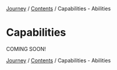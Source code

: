 [Journey](/wiki.md) / [Contents](/wiki/index.md) / Capabilities - Abilities

# Capabilities
COMING SOON!

[Journey](/wiki.md) / [Contents](/wiki/index.md) / Capabilities - Abilities